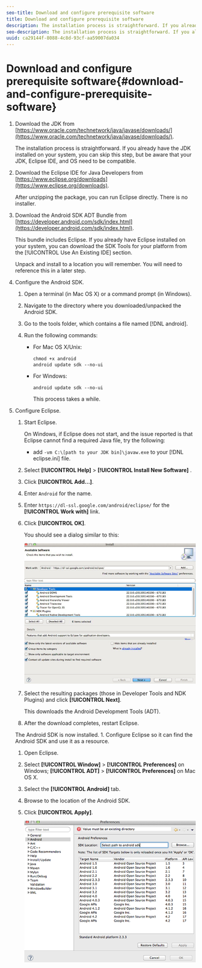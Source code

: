 ```yaml
---
seo-title: Download and configure prerequisite software
title: Download and configure prerequisite software
description: The installation process is straightforward. If you already have the JDK installed on your system, you can skip this step, but be aware that your JDK, Eclipse IDE, and OS need to be compatible.
seo-description: The installation process is straightforward. If you already have the JDK installed on your system, you can skip this step, but be aware that your JDK, Eclipse IDE, and OS need to be compatible.
uuid: ca29144f-8088-4c8d-93cf-aa59007da034
---
```


# Download and configure prerequisite software{#download-and-configure-prerequisite-software}

1. Download the JDK from [https://www.oracle.com/technetwork/java/javase/downloads/](https://www.oracle.com/technetwork/java/javase/downloads/).

   The installation process is straightforward. If you already have the JDK installed on your system, you can skip this step, but be aware that your JDK, Eclipse IDE, and OS need to be compatible.
1. Download the Eclipse IDE for Java Developers from [https://www.eclipse.org/downloads](https://www.eclipse.org/downloads).

   After unzipping the package, you can run Eclipse directly. There is no installer.
1. Download the Android SDK ADT Bundle from [https://developer.android.com/sdk/index.html](https://developer.android.com/sdk/index.html).

   This bundle includes Eclipse. If you already have Eclipse installed on your system, you can download the SDK Tools for your platform from the [!UICONTROL Use An Existing IDE] section.

   Unpack and install to a location you will remember. You will need to reference this in a later step.
1. Configure the Android SDK.
   1. Open a terminal (in Mac OS X) or a command prompt (in Windows).
   1. Navigate to the directory where you downloaded/unpacked the Android SDK.
   1. Go to the tools folder, which contains a file named [!DNL android].
   1. Run the following commands:

      * For Mac OS X/Unix:        
       
        ```       
        chmod +x android 
        android update sdk --no-ui
        ```       
       
      * For Windows:        
       
        ```       
        android update sdk --no-ui
        ```

        This process takes a while. 
       
1. Configure Eclipse.
   1. Start Eclipse.

      On Windows, if Eclipse does not start, and the issue reported is that Eclipse cannot find a required Java file, try the following:

      * add `-vm C:\[path to your JDK bin]\javaw.exe` to your [!DNL eclipse.ini] file.
   1. Select  **[!UICONTROL Help]** > **[!UICONTROL Install New Software]** .
   1. Click **[!UICONTROL Add...]**.
   1. Enter `Android` for the name.
   1. Enter `https://dl-ssl.google.com/android/eclipse/` for the **[!UICONTROL Work with]** link.
   1. Click **[!UICONTROL OK]**.

      You should see a dialog similar to this:
   
      ![](assets/available_software.jpg)

   1. Select the resulting packages (those in Developer Tools and NDK Plugins) and click **[!UICONTROL Next]**.
   
      This downloads the Android Development Tools (ADT).   
   1. After the download completes, restart Eclipse.

   The Android SDK is now installed. 1. Configure Eclipse so it can find the Android SDK and use it as a resource.
   1. Open Eclipse.
   1. Select  **[!UICONTROL Window]** > **[!UICONTROL Preferences]** on Windows;  **[!UICONTROL ADT]** > **[!UICONTROL Preferences]** on Mac OS X.
   1. Select the **[!UICONTROL Android]** tab.
   1. Browse to the location of the Android SDK.
   1. Click **[!UICONTROL Apply]**.
   
      ![Step Result](assets/ss2.jpg)

